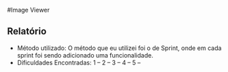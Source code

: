 #Image Viewer

## Relatório

- Método utilizado:
O método que eu utilizei foi o de Sprint, onde em cada sprint foi sendo adicionado uma funcionalidade.
- Dificuldades Encontradas:
1 – 
2 – 
3 – 
4 –
5 –
